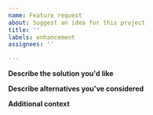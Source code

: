 ```yaml
---
name: Feature request
about: Suggest an idea for this project
title: ''
labels: enhancement
assignees: ''

---
```




**Describe the solution you'd like**

**Describe alternatives you've considered**

**Additional context**

